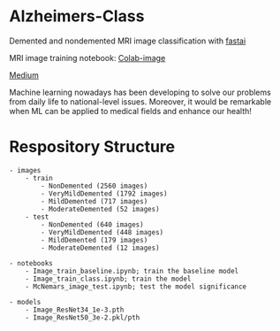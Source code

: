 # Alzheimers-Class
Demented and nondemented MRI image classification with [fastai](https://docs.fast.ai/)

MRI image training notebook: [Colab-image](https://colab.research.google.com/drive/11snVT2nD5pEVjU41OqDAaaQxTyoHm53l?usp=sharing)

[Medium](https://dechawatarty.medium.com/ai-%E0%B8%81%E0%B9%87%E0%B8%8A%E0%B9%88%E0%B8%A7%E0%B8%A2%E0%B8%8A%E0%B8%B5%E0%B8%A7%E0%B8%B4%E0%B8%95%E0%B8%84%E0%B8%99%E0%B9%84%E0%B8%94%E0%B9%89-%E0%B8%AA%E0%B8%A3%E0%B9%89%E0%B8%B2%E0%B8%87%E0%B9%82%E0%B8%A1%E0%B9%80%E0%B8%94%E0%B8%A5%E0%B8%8A%E0%B9%88%E0%B8%A7%E0%B8%A2%E0%B8%97%E0%B8%B3%E0%B8%99%E0%B8%B2%E0%B8%A2%E0%B9%82%E0%B8%A3%E0%B8%84-alzheimers-%E0%B8%88%E0%B8%B2%E0%B8%81%E0%B8%A0%E0%B8%B2%E0%B8%9E-mri-%E0%B8%94%E0%B9%89%E0%B8%A7%E0%B8%A2-fastai-87001f755a97)

Machine learning nowadays has been developing to solve our problems from daily life to national-level issues. Moreover, it would be remarkable when ML can be applied to medical fields and enhance our health!

# Respository Structure

```
- images
    - train
        - NonDemented (2560 images)
        - VeryMildDemented (1792 images)
        - MildDemented (717 images)
        - ModerateDemented (52 images)
    - test
        - NonDemented (640 images)
        - VeryMildDemented (448 images)
        - MildDemented (179 images)
        - ModerateDemented (12 images)
        
- notebooks
    - Image_train_ฺbaseline.ipynb; train the baseline model
    - Image_train_class.ipynb; train the model
    - McNemars_image_test.ipynb; test the model significance
   
- models
    - Image_ResNet34_1e-3.pth
    - Image_ResNet50_3e-2.pkl/pth
```

